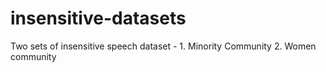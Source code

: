 # insensitive-datasets
Two sets of insensitive speech dataset - 1. Minority Community  2. Women community
